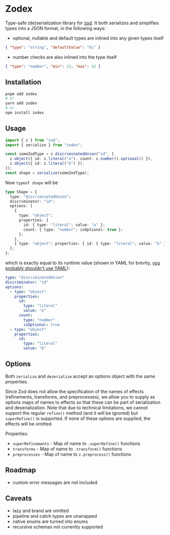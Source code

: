 # Zodex

Type-safe (de)serialization library for [zod](https://zod.dev/). It both serializes and simplifies types into a JSON format, in the following ways:

- optional, nullable and default types are inlined into any given types itself

```json
{ "type": "string", "defaultValue": "hi" }
```

- number checks are also inlined into the type itself

```json
{ "type": "number", "min": 23, "max": 42 }
```

## Installation

```sh
pnpm add zodex
# or
yarn add zodex
# or
npm install zodex
```

## Usage

```ts
import { z } from "zod";
import { zerialize } from "zodex";

const someZodType = z.discriminatedUnion("id", [
  z.object({ id: z.literal("a"), count: z.number().optional() }),
  z.object({ id: z.literal("b") }),
]);
const shape = zerialize(someZodType);
```

Now `typeof shape` will be

```ts
type Shape = {
  type: "discriminatedUnion";
  discriminator: "id";
  options: [
    {
      type: "object";
      properties: {
        id: { type: "literal"; value: "a" };
        count: { type: "number"; isOptional: true };
      };
    },
    { type: "object"; properties: { id: { type: "literal"; value: "b" } } }
  ];
};
```

which is exactly equal to its runtime value (shown in YAML for brevity, [you probably shouldn't use YAML](https://ruudvanasseldonk.com/2023/01/11/the-yaml-document-from-hell)):

```yaml
type: "discriminatedUnion"
discriminator: "id"
options:
  - type: "object"
    properties:
      id:
        type: "literal"
        value: "a"
      count:
        type: "number"
        isOptional: true
  - type: "object"
    properties:
      id:
        type: "literal"
        value: "b"
```

## Options

Both `zerialize` and `dezerialize` accept an options object with the same properties.

Since Zod does not allow the specification of the names of effects (refinements, transforms, and preprocesses), we allow you to supply as options maps of names to effects so that these can be part of serialization and deserialization. Note that due to technical limitations, we cannot support the regular `refine()` method (and it will be ignored) but `superRefine()` is supported. If none of these options are supplied,
the effects will be omitted.

Properties:

- `superRefinements` - Map of name to `.superRefine()` functions
- `transforms` - Map of name to `.transform()` functions
- `preprocesses` - Map of name to `z.preprocess()` functions

## Roadmap

- custom error messages are not included

## Caveats

- lazy and brand are omitted
- pipeline and catch types are unwrapped
- native enums are turned into enums
- recursive schemas not currently supported
